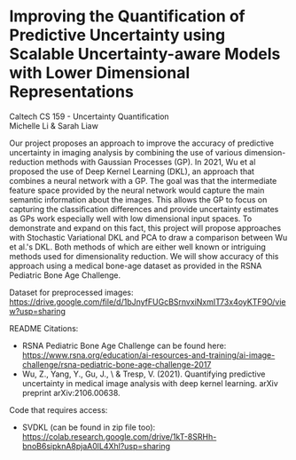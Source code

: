 # Improving the Quantification of Predictive Uncertainty using Scalable Uncertainty-aware Models with Lower Dimensional Representations
Caltech CS 159 - Uncertainty Quantification <br />
Michelle Li & Sarah Liaw

Our project proposes an approach to improve the accuracy of predictive uncertainty in imaging analysis by combining the use of various dimension-reduction methods with Gaussian Processes (GP). In 2021, Wu et al proposed the use of Deep Kernel Learning (DKL), an approach that combines a neural network with a GP. The goal was that the intermediate feature space provided by the neural network would capture the main semantic information about the images. This allows the GP to focus on capturing the classification differences and provide uncertainty estimates as GPs work especially well with low dimensional input spaces. To demonstrate and expand on this fact, this project will propose approaches with Stochastic Variational DKL and PCA to draw a comparison between Wu et al.'s DKL. Both methods of which are either well known or intriguing methods used for dimensionality reduction. We will show accuracy of this approach using a medical bone-age dataset as provided in the RSNA Pediatric Bone Age Challenge.

Dataset for preprocessed images: https://drive.google.com/file/d/1bJnyfFUGcBSrnvxiNxmIT73x4oyKTF9O/view?usp=sharing

README Citations: <br />
 - RSNA Pediatric Bone Age Challenge can be found here: https://www.rsna.org/education/ai-resources-and-training/ai-image-challenge/rsna-pediatric-bone-age-challenge-2017 <br />
 - Wu, Z., Yang, Y., Gu, J., \ \&  Tresp, V. (2021). Quantifying predictive uncertainty in medical image analysis with deep kernel learning. arXiv preprint arXiv:2106.00638.


Code that requires access: 
- SVDKL (can be found in zip file too): https://colab.research.google.com/drive/1kT-8SRHh-bnoB6sipknA8pjaA0lL4Xhl?usp=sharing

